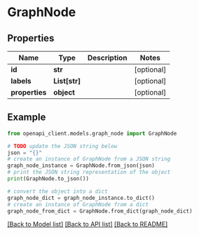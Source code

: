 # GraphNode


## Properties

Name | Type | Description | Notes
------------ | ------------- | ------------- | -------------
**id** | **str** |  | [optional] 
**labels** | **List[str]** |  | [optional] 
**properties** | **object** |  | [optional] 

## Example

```python
from openapi_client.models.graph_node import GraphNode

# TODO update the JSON string below
json = "{}"
# create an instance of GraphNode from a JSON string
graph_node_instance = GraphNode.from_json(json)
# print the JSON string representation of the object
print(GraphNode.to_json())

# convert the object into a dict
graph_node_dict = graph_node_instance.to_dict()
# create an instance of GraphNode from a dict
graph_node_from_dict = GraphNode.from_dict(graph_node_dict)
```
[[Back to Model list]](../README.md#documentation-for-models) [[Back to API list]](../README.md#documentation-for-api-endpoints) [[Back to README]](../README.md)



